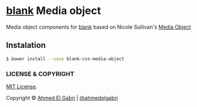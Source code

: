 # [blank](https://github.com/ahmedelgabri/blank) Media object

Media object components for [blank](https://github.com/ahmedelgabri/blank) based on Nicole Sullivan's [Media Object](http://www.stubbornella.org/content/2010/06/25/the-media-object-saves-hundreds-of-lines-of-code/)

## Instalation

```sh
$ bower install --save blank-css-media-object
```


### LICENSE & COPYRIGHT
[MIT License](http://opensource.org/licenses/MIT).

Copyright © [Ahmed El Gabri](http://gabri.me) | [@ahmedelgabri](http://twitter.com/ahmedelgabri)
